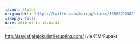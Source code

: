 ```yaml
---
layout: status
originalUrl: 'https://twitter.com/marcgg/status/13980790302'
isReply: false
date: 2010-05-14 15:01:41
---
```


http://iseyjafjallajokullstillerupting.com/ (via @MrRupak)
